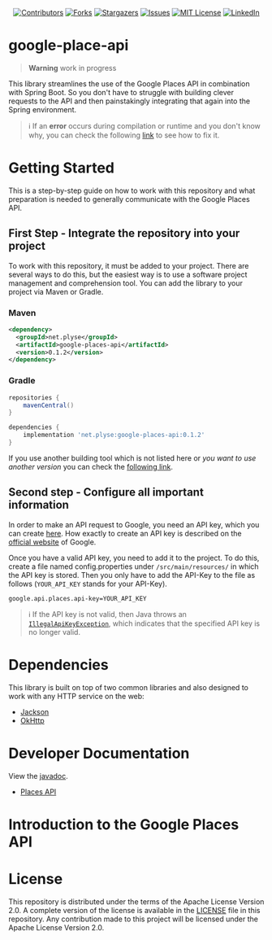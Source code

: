 <head>
<meta name="google-site-verification" content="ZR2IA0lMyedyFv3u6WQG9o9R2qRB7U_CwH5Vf-TOgNw" />
</head>



<!--suppress ALL -->
<div align="center">

[![Contributors][contributors-shield]][contributors-url]
[![Forks][forks-shield]][forks-url]
[![Stargazers][stars-shield]][stars-url]
[![Issues][issues-shield]][issues-url]
[![MIT License][license-shield]][license-url]
[![LinkedIn][linkedin-shield]][linkedin-url]

</div>

# google-place-api

> **Warning**
> work in progress

This library streamlines the use of the Google Places API in combination with Spring Boot. So you don't have to struggle with building clever requests to the API and then painstakingly integrating that again into the Spring environment.


> :information_source: If an **error** occurs during compilation or runtime and you don't know why, you can check the following [link]() to see how to fix it.

# Getting Started

This is a step-by-step guide on how to work with this repository and what preparation is needed to generally communicate with the Google Places API. 

## First Step - Integrate the repository into your project

To work with this repository, it must be added to your project. There are several ways to do this, but the easiest way is to use a software project management and comprehension tool. You can add the library to your project via Maven or Gradle.

### Maven
```xml
<dependency>
  <groupId>net.plyse</groupId>
  <artifactId>google-places-api</artifactId>
  <version>0.1.2</version>
</dependency>
```

### Gradle

```groovy
repositories {
    mavenCentral()
}

dependencies {
    implementation 'net.plyse:google-places-api:0.1.2'
}
```

If you use another building tool which is not listed here or *you want to use another version* you can check the [following link](https://search.maven.org/artifact/net.plyse/google-places-api/0.1.2/jar).

## Second step - Configure all important information

In order to make an API request to Google, you need an API key, which you can create [here](https://console.cloud.google.com). How exactly to create an API key is described on the [official website](https://developers.google.com/maps/documentation/javascript/get-api-key) of Google.

Once you have a valid API key, you need to add it to the project. To do this, create a file named config.properties under `/src/main/resources/` in which the API key is stored. Then you only have to add the API-Key to the file as follows (`YOUR_API_KEY` stands for your API-Key).

```
google.api.places.api-key=YOUR_API_KEY
```

> :information_source: If the API key is not valid, then Java throws an [`IllegalApiKeyException`](https://github.com/raphaeldichler/google-places-api/blob/master/src/main/java/net/plyse/google/api/place/exception/IllegalApiKeyException.java), which indicates that the specified API key is no longer valid.



# Dependencies

This library is built on top of two common libraries and also designed to
work with any HTTP service on the web:

- [Jackson](https://github.com/FasterXML/jackson)
- [OkHttp](https://github.com/square/okhttp)


# Developer Documentation

View the [javadoc](https://www.javadoc.io/doc/net.plyse/google-places-api).

- [Places API]

# Introduction to the Google Places API

# License
This repository is distributed under the terms of the Apache License Version 2.0. A complete version of the license is available in the [LICENSE](https://github.com/raphaeldichler/google-places-api/blob/master/LICENSE.md) file in this repository. Any contribution made to this project will be licensed under the Apache License Version 2.0.

[contributors-shield]: https://img.shields.io/github/contributors/AuTEraZer/GooglePlacesApi.svg?style=for-the-badge
[contributors-url]: https://github.com/AuTEraZer/GooglePlacesApi/graphs/contributors
[forks-shield]: https://img.shields.io/github/forks/AuTEraZer/GooglePlacesApi.svg?style=for-the-badge
[forks-url]: https://github.com/AuTEraZer/GooglePlacesApi/network/members
[stars-shield]: https://img.shields.io/github/stars/AuTEraZer/GooglePlacesApi.svg?style=for-the-badge
[stars-url]: https://github.com/AuTEraZer/GooglePlacesApi/stargazers
[issues-shield]: https://img.shields.io/github/issues/AuTEraZer/GooglePlacesApi.svg?style=for-the-badge
[issues-url]: https://github.com/AuTEraZer/GooglePlacesApi/issues
[license-shield]: https://img.shields.io/github/license/AuTEraZer/GooglePlacesApi.svg?style=for-the-badge
[license-url]: https://github.com/AuTEraZer/GooglePlacesApi/blob/master/LICENSE.md
[linkedin-shield]: https://img.shields.io/badge/-LinkedIn-black.svg?style=for-the-badge&logo=linkedin&colorB=555
[linkedin-url]: https://linkedin.com/in/raphael-dichler-63741b189
[product-screenshot]: images/screenshot.png
[Places API]: https://developers.google.com/places/web-service/
